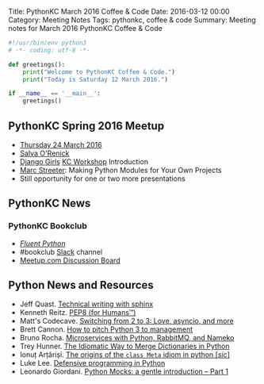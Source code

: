 Title: PythonKC March 2016 Coffee & Code
Date: 2016-03-12 00:00
Category: Meeting Notes
Tags: pythonkc, coffee & code
Summary: Meeting notes for March 2016 PythonKC Coffee & Code

```python
#!/usr/bin/env python3
# -*- coding: utf-8 -*-

def greetings():
    print("Welcome to PythonKC Coffee & Code.")
    print("Today is Saturday 12 March 2016.")

if __name__ == '__main__':
    greetings()
```

## PythonKC Spring 2016 Meetup
* [Thursday 24 March 2016](http://www.meetup.com/pythonkc/events/222629045/)
* [Salva O'Renick](http://salvaorenick.com)
* [Django Girls](https://djangogirls.org/) [KC Workshop](https://djangogirls.org/kansascity/) Introduction
* [Marc Streeter](http://www.meetup.com/pythonkc/members/135868572/): Making Python Modules for Your Own Projects
* Still opportunity for one or two more presentations

## PythonKC News

### PythonKC Bookclub
* [_Fluent Python_](http://shop.oreilly.com/product/0636920032519.do)
* \#bookclub [Slack](https://pykc-slackipy.herokuapp.com/) channel
* [Meetup.com Discussion Board](http://www.meetup.com/pythonkc/messages/boards/thread/49656306)

## Python News and Resources
* Jeff Quast. [Technical writing with sphinx](https://jeffquast.com/post/technical_writing_with_sphinx/)
* Kenneth Reitz. [PEP8 (for Humans™)](http://pep8.org)
* Matt's Codecave. [Switching from 2 to 3: Love, asyncio, and more](http://mattscodecave.com/posts/switching-from-2-to-3-love-asyncio-and-more.html)
* Brett Cannon. [How to pitch Python 3 to management](http://www.snarky.ca/how-to-pitch-python-3-to-management)
* Bruno Rocha. [Microservices with Python, RabbitMQ, and Nameko](http://brunorocha.org/python/microservices-with-python-rabbitmq-and-nameko.html)
* Trey Hunner. [The Idiomatic Way to Merge Dictionaries in Python](https://treyhunner.com/2016/02/how-to-merge-dictionaries-in-python/)
* Ionuț Arțăriși. [The origins of the `class Meta` idiom in python [_sic_]](http://mapleoin.github.io/perma/python-class-meta)
* Luke Lee. [Defensive programming in Python](http://tutorials.pluralsight.com/python/defensive-programming-in-python)
* Leonardo Giordani. [Python Mocks: a gentle introduction – Part 1](http://blog.thedigitalcatonline.com/blog/2016/03/06/python-mocks-a-gentle-introduction-part-1/)
